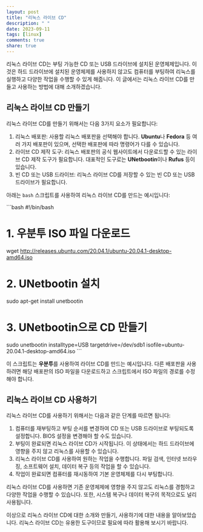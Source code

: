 ```yaml
---
layout: post
title: "리눅스 라이브 CD"
description: " "
date: 2023-09-11
tags: [linux]
comments: true
share: true
---
```


리눅스 라이브 CD는 부팅 가능한 CD 또는 USB 드라이브에 설치된 운영체제입니다. 이것은 하드 드라이브에 설치된 운영체제를 사용하지 않고도 컴퓨터를 부팅하여 리눅스를 실행하고 다양한 작업을 수행할 수 있게 해줍니다. 이 글에서는 리눅스 라이브 CD를 만들고 사용하는 방법에 대해 소개하겠습니다.

## 리눅스 라이브 CD 만들기

리눅스 라이브 CD를 만들기 위해서는 다음 3가지 요소가 필요합니다:

1. 리눅스 배포판: 사용할 리눅스 배포판을 선택해야 합니다. **Ubuntu**나 **Fedora** 등 여러 가지 배포판이 있으며, 선택한 배포판에 따라 명령어가 다를 수 있습니다.
2. 라이브 CD 제작 도구: 리눅스 배포판의 공식 웹사이트에서 다운로드할 수 있는 라이브 CD 제작 도구가 필요합니다. 대표적인 도구로는 **UNetbootin**이나 **Rufus** 등이 있습니다.
3. 빈 CD 또는 USB 드라이브: 리눅스 라이브 CD를 저장할 수 있는 빈 CD 또는 USB 드라이브가 필요합니다.

아래는 `bash` 스크립트를 사용하여 리눅스 라이브 CD를 만드는 예시입니다:

\```bash
#!/bin/bash

# 1. 우분투 ISO 파일 다운로드
wget http://releases.ubuntu.com/20.04.1/ubuntu-20.04.1-desktop-amd64.iso

# 2. UNetbootin 설치
sudo apt-get install unetbootin

# 3. UNetbootin으로 CD 만들기
sudo unetbootin installtype=USB targetdrive=/dev/sdb1 isofile=ubuntu-20.04.1-desktop-amd64.iso
\```

이 스크립트는 **우분투**를 사용하여 라이브 CD를 만드는 예시입니다. 다른 배포판을 사용하려면 해당 배포판의 ISO 파일을 다운로드하고 스크립트에서 ISO 파일의 경로를 수정해야 합니다.

## 리눅스 라이브 CD 사용하기

리눅스 라이브 CD를 사용하기 위해서는 다음과 같은 단계를 따르면 됩니다:

1. 컴퓨터를 재부팅하고 부팅 순서를 변경하여 CD 또는 USB 드라이브로 부팅되도록 설정합니다. BIOS 설정을 변경해야 할 수도 있습니다.
2. 부팅이 완료되면 리눅스 라이브 CD가 시작됩니다. 이 상태에서는 하드 드라이브에 영향을 주지 않고 리눅스를 사용할 수 있습니다.
3. 리눅스 라이브 CD를 사용하여 원하는 작업을 수행합니다. 파일 검색, 인터넷 브라우징, 소프트웨어 설치, 데이터 복구 등의 작업을 할 수 있습니다.
4. 작업이 완료되면 컴퓨터를 재시동하여 기본 운영체제를 다시 부팅합니다.

리눅스 라이브 CD를 사용하면 기존 운영체제에 영향을 주지 않고도 리눅스를 경험하고 다양한 작업을 수행할 수 있습니다. 또한, 시스템 복구나 데이터 복구의 목적으로도 널리 사용됩니다.

이상으로 리눅스 라이브 CD에 대한 소개와 만들기, 사용하기에 대한 내용을 알아보았습니다. 리눅스 라이브 CD는 유용한 도구이므로 필요에 따라 활용해 보시기 바랍니다.
